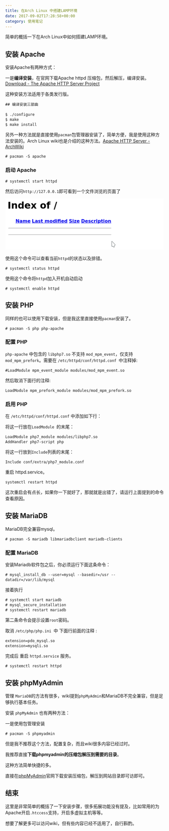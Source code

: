 ```yaml
---
title: 在Arch Linux 中搭建LAMP环境
date: 2017-09-02T17:28:58+00:00
category: 使用笔记
---
```


简单的概括一下在Arch Linux中如何搭建LAMP环境。

## 安装 Apache

安装Apache有两种方式：

一是**编译安装**，在官网下载Apache httpd 压缩包，然后解压，编译安装。[Download - The Apache HTTP Server Project](https://httpd.apache.org/download)

这种安装方法适用于各类发行版。

```
## 编译安装三部曲

$ ./configure
$ make
$ make install
```

另外一种方法就是直接使用`pacman`包管理器安装了，简单方便，我是使用这种方法安装的。Arch Linux wiki也是介绍的这种方法。[Apache HTTP Server - ArchWiki](https://wiki.archlinux.org/index.php/Apache_HTTP_Server#Installation)

```
# pacman -S apache 
```

### 启动 Apache

```
# systemctl start httpd
```

然后访问`http://127.0.0.1`即可看到一个文件浏览的页面了

![](/pics/2017/09/Screenshot_20170902_165037.png)

使用这个命令可以查看当前`httpd`的状态以及排错。

```
# systemctl status httpd
```

使用这个命令将`httpd`加入开机自动启动

```
# systemctl enable httpd
```

## 安装 PHP

同样的也可以使用下载安装，但是我这里直接使用`pacman`安装了。

```
# pacman -S php php-apache
```

### 配置 PHP

`php-apache` 中包含的 `libphp7.so` 不支持 `mod_mpm_event`，仅支持 `mod_mpm_prefork`。需要在 `/etc/httpd/conf/httpd.conf `中注释掉:

```
#LoadModule mpm_event_module modules/mod_mpm_event.so
```

然后取消下面行的注释:

```
LoadModule mpm_prefork_module modules/mod_mpm_prefork.so
```

### 启用 PHP

在 `/etc/httpd/conf/httpd.conf` 中添加如下行：

将这一行放在`LoadModule `的末尾：

```
LoadModule php7_module modules/libphp7.so
AddHandler php7-script php
```

将这一行放到`Include`列表的末尾：

```
Include conf/extra/php7_module.conf
```

重启 httpd.service。

```
systemctl restart httpd
```

这次重启会有点长，如果你一下就好了，那就就是出错了，请运行上面提到的命令查看原因。


## 安装 MariaDB

MariaDB完全兼容mysql。

```
# pacman -S mariadb libmariadbclient mariadb-clients 
```

### 配置 MariaDB

安装Mariadb软件包之后，你必须运行下面这条命令：

```
# mysql_install_db --user=mysql --basedir=/usr --datadir=/var/lib/mysql
```

接着执行

```
# systemctl start mariadb
# mysql_secure_installation
# systemctl restart mariadb
```

第二条命令会提示设置`root`密码。


取消 `/etc/php/php.ini `中 下面行前面的注释 :

```
extension=pdo_mysql.so
extension=mysqli.so

```

完成后 重启 `httpd.service` 服务。

```
# systemctl restart httpd
```


## 安装 phpMyAdmin

管理 `MariaDB`的方法有很多，wiki提到`phpMyAdmin`和MariaDB不完全兼容，但是足够执行基本任务。

安装 `phpMyAdmin` 也有两种方法：

一是使用包管理安装
```
# pacman -S phpmyadmin
```

但是我不推荐这个方法，配置复杂，而且wiki很多内容已经过时。

我推荐直接**下载phpmyadmin的压缩包解压到需要的目录**。


这种方法简单快捷的多。

直接在[phpMyAdmin](https://www.phpmyadmin.net/)官网下载安装压缩包，解压到网站目录即可访即可。



## 结束

这里是非常简单的概括了一下安装步骤，很多拓展功能没有提及，比如常用的为Apache开启`.htccess`支持，开启多虚拟主机等等。

想要了解更多可以访问wiki，但有些内容已经不适用了，自行斟酌。
